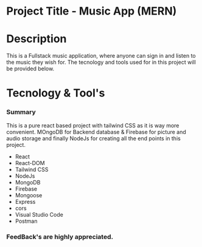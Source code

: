 # Project Title - Music App (MERN)

# Description

This is a Fullstack music application, where anyone can sign in and listen to the music they wish for. The tecnology and tools used for in this project will be provided below.

# Tecnology & Tool's

### Summary
This is a pure react based project with tailwind CSS as it is way more convenient. 
MOngoDB for Backend database & Firebase for picture and audio storage and finally NodeJs for creating all the end points in this project.

- React
- React-DOM
- Tailwind CSS
- NodeJs
- MongoDB
- Firebase
- Mongoose
- Express
- cors
- Visual Studio Code
- Postman

### FeedBack's are highly appreciated.

